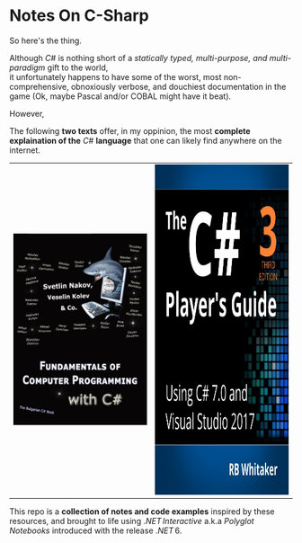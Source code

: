 <style>
    td{
        border: none !important;
    }

    #playersGuide{
        width: 510px;
        height: 588px;
    }
</style>


# Notes On C-Sharp   
   
So here's the thing.   

Although $C\#$ is nothing short of a $\textit{statically typed, multi-purpose, and  multi-paradigm}$ gift to the world,    
it unfortunately happens to have some of the worst, most non-comprehensive, obnoxiously verbose, and douchiest documentation in the game (Ok, maybe Pascal and/or COBAL might have it beat).
   
However,

The following **two texts** offer, in my oppinion, the most **complete explaination of the** $C\#$ **language** that one can likely find anywhere on the internet.

<table>
    <tbody>
        <tr>
            <td><img src="_img/BulgarianCSharpBook.jpg"></img></td>
            <td><img id="playersGuide" src="_img/CSharpPlayersGuide.jpg"></img></td>
        </tr>
    </tbody>
</table>

This repo is a **collection of notes and code examples** inspired by these resources, and brought to life using $.NET\,Interactive$ a.k.a $Polyglot\,Notebooks$ introduced with the release $.NET\,6$.  
